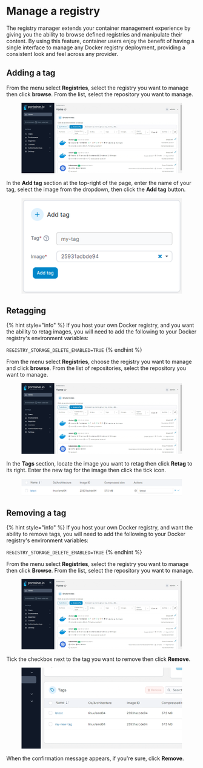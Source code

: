 # Manage a registry

The registry manager extends your container management experience by giving you the ability to browse defined registries and manipulate their content. By using this feature, container users enjoy the benefit of having a single interface to manage any Docker registry deployment, providing a consistent look and feel across any provider.

## Adding a tag

From the menu select **Registries**, select the registry you want to manage then click **browse**. From the list, select the repository you want to manage.

<figure><img src="../../.gitbook/assets/2.15-registries-manage.gif" alt=""><figcaption></figcaption></figure>

In the **Add tag** section at the top-right of the page, enter the name of your tag, select the image from the dropdown, then click the **Add tag** button.

<figure><img src="../../.gitbook/assets/2.15-registries-manage-addtag.png" alt=""><figcaption></figcaption></figure>

## Retagging

{% hint style="info" %}
If you host your own Docker registry, and you want the ability to retag images, you will need to add the following to your Docker registry's environment variables:

`REGISTRY_STORAGE_DELETE_ENABLED=TRUE`
{% endhint %}

From the menu select **Registries**, choose the registry you want to manage and click **browse**. From the list of repositories, select the repository you want to manage.

<figure><img src="../../.gitbook/assets/2.15-registries-manage.gif" alt=""><figcaption></figcaption></figure>

In the **Tags** section, locate the image you want to retag then click **Retag** to its right. Enter the new tag for the image then click the tick icon.

<figure><img src="../../.gitbook/assets/2.15-registries-manage-retag.png" alt=""><figcaption></figcaption></figure>

## Removing a tag

{% hint style="info" %}
If you host your own Docker registry, and want the ability to remove tags, you will need to add the following to your Docker registry's environment variables:

`REGISTRY_STORAGE_DELETE_ENABLED=TRUE`
{% endhint %}

From the menu select **Registries**, select the registry you want to manage then click **Browse**. From the list, select the repository you want to manage.

<figure><img src="../../.gitbook/assets/2.15-registries-manage.gif" alt=""><figcaption></figcaption></figure>

Tick the checkbox next to the tag you want to remove then click **Remove**.

<figure><img src="../../.gitbook/assets/2.15-registries-manage-removetag.gif" alt=""><figcaption></figcaption></figure>

When the confirmation message appears, if you're sure, click **Remove**.
